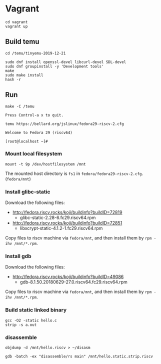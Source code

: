 # Vagrant

```shell
cd vagrant
vagrant up
```

## Build temu

```shell
cd /temu/tinyemu-2019-12-21

sudo dnf install openssl-devel libcurl-devel SDL-devel
sudo dnf groupinstall -y 'Development tools'
make
sudo make install
hash -r
```

## Run

```shell
make -C /temu
```

```text
Press Control-a x to quit.

temu https://bellard.org/jslinux/fedora29-riscv-2.cfg

Welcome to Fedora 29 (riscv64)

[root@localhost ~]#
```

### Mount local filesystem

```shell
mount -t 9p /dev/hostfilesystem /mnt
```

The mounted host directory is `fs1` in `fedora/fedora29-riscv-2.cfg`. (`fedora/mnt`)

### Install glibc-static

Download the following files:

-   <http://fedora.riscv.rocks/koji/buildinfo?buildID=72819>
    -   glibc-static-2.28-6.fc29.riscv64.rpm
-   <http://fedora.riscv.rocks/koji/buildinfo?buildID=72851>
    -   libxcrypt-static-4.1.2-1.fc29.riscv64.rpm

Copy files to riscv machine via `fedora/mnt`, and then install them by `rpm -ihv /mnt/*.rpm`.

### Install gdb

Download the following files:

-   <http://fedora.riscv.rocks/koji/buildinfo?buildID=49086>
    -   gdb-8.1.50.20180629-27.0.riscv64.fc29.riscv64.rpm

Copy files to riscv machine via `fedora/mnt`, and then install them by `rpm -ihv /mnt/*.rpm`.

### Build static linked binary

```shell
gcc -O2 -static hello.c
strip -s a.out
```

### disassemble

```shell
objdump -d /mnt/hello.riscv > ~/disasm
```

```shell
gdb -batch -ex "disassemble/rs main" /mnt/hello.static.strip.riscv
```
